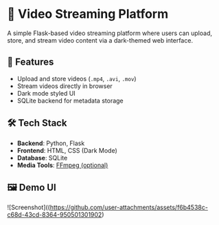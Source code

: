 # 🎥 Video Streaming Platform

A simple Flask-based video streaming platform where users can upload, store, and stream video content via a dark-themed web interface.

## 🚀 Features

- Upload and store videos (`.mp4`, `.avi`, `.mov`)
- Stream videos directly in browser
- Dark mode styled UI
- SQLite backend for metadata storage

## 🛠️ Tech Stack

- **Backend**: Python, Flask
- **Frontend**: HTML, CSS (Dark Mode)
- **Database**: SQLite
- **Media Tools**: [FFmpeg (optional)](https://ffmpeg.org/)

## 🖼️ Demo UI

![Screenshot]((https://github.com/user-attachments/assets/f6b4538c-c68d-43cd-8364-950501301902)  
